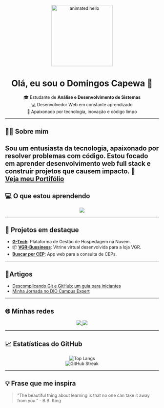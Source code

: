 <div align="center">
  <img src="https://github.com/Anmol-Baranwal/Cool-GIFs-For-GitHub/assets/74038190/9be4d344-6782-461a-b5a6-32a07bf7b34e" width="200" alt="animated hello">
</div>

<h1 align="center">Olá, eu sou o Domingos Capewa 👋</h1>

<p align="center">
  🎓 Estudante de <strong>Análise e Desenvolvimento de Sistemas</strong> <br>
  💻 Desenvolvedor Web em constante aprendizado <br>
  🚀 Apaixonado por tecnologia, inovação e código limpo
</p>

---

## 🙋‍♂️ Sobre mim

Sou um entusiasta da tecnologia, apaixonado por resolver problemas com código. Estou focado em aprender desenvolvimento web full stack e construir projetos que causem impacto. 🚀 <br>
<a href="https://domingoscapewa.github.io/Portifolio/">Veja meu Portifólio</a>
---

## 💻 O que estou aprendendo

<p align="center">
  <a href="https://skillicons.dev">
    <img src="https://skillicons.dev/icons?i=cs,js,html,css,angular,ts,dotnet,php,react" />
  </a>
</p>

---

## 🔧 Projetos em destaque

- [**G-Tech**](https://github.com/DomingosCapewa/G-Tech): Plataforma de Gestão de Hospedagem na Nuvem. 
- 📦 [**VGR-Bussiness**](https://github.com/DomingosCapewa/VGR): Vitrine virtual desenvolvida para a loja VGR.
- [**Buscar por CEP**](https://domingoscapewa.github.io/Buscar_Por_Cep/): App web para a consulta de CEPs.

---

## 📜Artigos

- [Descomplicando Git e GitHub: um guia para iniciantes](https://www.dio.me/articles/descomplicando-git-e-github-um-guia-para-iniciantes-ff1de8f6877b)
- [Minha Jornada no DIO Campus Expert](https://www.dio.me/articles/minha-jornada-no-dio-campus-expert-5f19e883d3bd)

---

## 🌐 Minhas redes

<p align="center">
  <a href="https://www.instagram.com/domingoscapewa/">
    <img src="https://img.shields.io/badge/Instagram-%23E4405F.svg?logo=Instagram&logoColor=white" />
  </a>
  <a href="https://www.linkedin.com/in/domingos-c-ti">
    <img src="https://img.shields.io/badge/LinkedIn-%230077B5.svg?logo=linkedin&logoColor=white" />
  </a>
</p>

---

## 📈 Estatísticas do GitHub

<p align="center">
<!--   <img src="https://github-readme-stats.vercel.app/api?username=DomingosCapewa&show_icons=true&theme=radical" alt="GitHub Stats"/> -->
  <img src="https://github-readme-stats.vercel.app/api/top-langs/?username=DomingosCapewa&layout=compact&theme=radical" alt="Top Langs"/>
  <br>
  <img src="https://github-readme-streak-stats.herokuapp.com/?user=DomingosCapewa&theme=radical&hide_border=false" alt="GitHub Streak"/>
</p>

---

## 💡 Frase que me inspira

> "The beautiful thing about learning is that no one can take it away from you." - B.B. King
